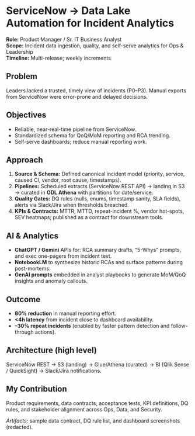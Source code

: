 # ServiceNow → Data Lake Automation for Incident Analytics

**Role:** Product Manager / Sr. IT Business Analyst  
**Scope:** Incident data ingestion, quality, and self-serve analytics for Ops & Leadership  
**Timeline:** Multi-release; weekly increments

## Problem
Leaders lacked a trusted, timely view of incidents (P0–P3). Manual exports from ServiceNow were error-prone and delayed decisions.

## Objectives
- Reliable, near-real-time pipeline from ServiceNow.
- Standardized schema for QoQ/MoM reporting and RCA trending.
- Self-serve dashboards; reduce manual reporting work.

## Approach
1. **Source & Schema:** Defined canonical incident model (priority, service, caused CI, vendor, root cause, timestamps).  
2. **Pipelines:** Scheduled extracts (ServiceNow REST API) → landing in S3 → curated in **ODL Athena** with partitions for date/service.  
3. **Quality Gates:** DQ rules (nulls, enums, timestamp sanity, SLA fields), alerts via Slack/Jira when thresholds breached.  
4. **KPIs & Contracts:** MTTR, MTTD, repeat-incident %, vendor hot-spots, SEV heatmaps; published as a contract for downstream tools.

## AI & Analytics
- **ChatGPT / Gemini** APIs for: RCA summary drafts, “5-Whys” prompts, and exec one-pagers from incident text.  
- **NotebookLM** to synthesize historic RCAs and surface patterns during post-mortems.  
- **GenAI prompts** embedded in analyst playbooks to generate MoM/QoQ insights and anomaly callouts.

## Outcome
- **80% reduction** in manual reporting effort.  
- **<4h latency** from incident close to dashboard availability.  
- **–30% repeat incidents** (enabled by faster pattern detection and follow-through actions).

## Architecture (high level)
ServiceNow REST → S3 (landing) → Glue/Athena (curated) → BI (Qlik Sense / QuickSight) → Slack/Jira notifications.

## My Contribution
Product requirements, data contracts, acceptance tests, KPI definitions, DQ rules, and stakeholder alignment across Ops, Data, and Security.

*Artifacts:* sample data contract, DQ rule list, and dashboard screenshots (redacted).
